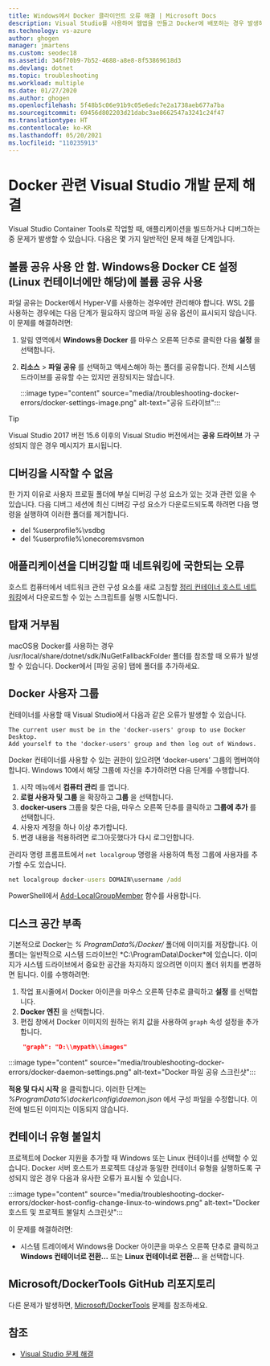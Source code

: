 ```yaml
---
title: Windows에서 Docker 클라이언트 오류 해결 | Microsoft Docs
description: Visual Studio를 사용하여 웹앱을 만들고 Docker에 배포하는 경우 발생하는 문제를 해결합니다.
ms.technology: vs-azure
author: ghogen
manager: jmartens
ms.custom: seodec18
ms.assetid: 346f70b9-7b52-4688-a8e8-8f53869618d3
ms.devlang: dotnet
ms.topic: troubleshooting
ms.workload: multiple
ms.date: 01/27/2020
ms.author: ghogen
ms.openlocfilehash: 5f48b5c06e91b9c05e6edc7e2a1738aeb677a7ba
ms.sourcegitcommit: 69456d802203d21dabc3ae8662547a3241c24f47
ms.translationtype: HT
ms.contentlocale: ko-KR
ms.lasthandoff: 05/20/2021
ms.locfileid: "110235913"
---
```

# <a name="troubleshoot-visual-studio-development-with-docker"></a>Docker 관련 Visual Studio 개발 문제 해결

Visual Studio Container Tools로 작업할 때, 애플리케이션을 빌드하거나 디버그하는 중 문제가 발생할 수 있습니다. 다음은 몇 가지 일반적인 문제 해결 단계입니다.

## <a name="volume-sharing-is-not-enabled-enable-volume-sharing-in-the-docker-ce-for-windows-settings--linux-containers-only"></a>볼륨 공유 사용 안 함. Windows용 Docker CE 설정(Linux 컨테이너에만 해당)에 볼륨 공유 사용

파일 공유는 Docker에서 Hyper-V를 사용하는 경우에만 관리해야 합니다. WSL 2를 사용하는 경우에는 다음 단계가 필요하지 않으며 파일 공유 옵션이 표시되지 않습니다. 이 문제를 해결하려면:

1. 알림 영역에서 **Windows용 Docker** 를 마우스 오른쪽 단추로 클릭한 다음 **설정** 을 선택합니다.
1. **리소스** > **파일 공유** 를 선택하고 액세스해야 하는 폴더를 공유합니다. 전체 시스템 드라이브를 공유할 수는 있지만 권장되지는 않습니다.

    :::image type="content" source="media//troubleshooting-docker-errors/docker-settings-image.png" alt-text="공유 드라이브":::

> [!TIP]
> Visual Studio 2017 버전 15.6 이후의 Visual Studio 버전에서는 **공유 드라이브** 가 구성되지 않은 경우 메시지가 표시됩니다.

## <a name="unable-to-start-debugging"></a>디버깅을 시작할 수 없음

한 가지 이유로 사용자 프로필 폴더에 부실 디버깅 구성 요소가 있는 것과 관련 있을 수 있습니다. 다음 디버그 세션에 최신 디버깅 구성 요소가 다운로드되도록 하려면 다음 명령을 실행하여 이러한 폴더를 제거합니다.

- del %userprofile%\vsdbg
- del %userprofile%\onecoremsvsmon

## <a name="errors-specific-to-networking-when-debugging-your-application"></a>애플리케이션을 디버깅할 때 네트워킹에 국한되는 오류

호스트 컴퓨터에서 네트워크 관련 구성 요소를 새로 고침할 [정리 컨테이너 호스트 네트워킹](https://github.com/MicrosoftDocs/Virtualization-Documentation/tree/master/windows-server-container-tools/CleanupContainerHostNetworking)에서 다운로드할 수 있는 스크립트를 실행 시도합니다.

## <a name="mounts-denied"></a>탑재 거부됨

macOS용 Docker를 사용하는 경우 /usr/local/share/dotnet/sdk/NuGetFallbackFolder 폴더를 참조할 때 오류가 발생할 수 있습니다. Docker에서 [파일 공유] 탭에 폴더를 추가하세요.

## <a name="docker-users-group"></a>Docker 사용자 그룹

컨테이너를 사용할 때 Visual Studio에서 다음과 같은 오류가 발생할 수 있습니다.

```
The current user must be in the 'docker-users' group to use Docker Desktop. 
Add yourself to the 'docker-users' group and then log out of Windows.
```

Docker 컨테이너를 사용할 수 있는 권한이 있으려면 ‘docker-users’ 그룹의 멤버여야 합니다.  Windows 10에서 해당 그룹에 자신을 추가하려면 다음 단계를 수행합니다.

1. 시작 메뉴에서 **컴퓨터 관리** 를 엽니다.
1. **로컬 사용자 및 그룹** 을 확장하고 **그룹** 을 선택합니다.
1. **docker-users** 그룹을 찾은 다음, 마우스 오른쪽 단추를 클릭하고 **그룹에 추가** 를 선택합니다.
1. 사용자 계정을 하나 이상 추가합니다.
1. 변경 내용을 적용하려면 로그아웃했다가 다시 로그인합니다.

관리자 명령 프롬프트에서 `net localgroup` 명령을 사용하여 특정 그룹에 사용자를 추가할 수도 있습니다.

```cmd
net localgroup docker-users DOMAIN\username /add
```

PowerShell에서 [Add-LocalGroupMember](/powershell/module/microsoft.powershell.localaccounts/add-localgroupmember) 함수를 사용합니다.

## <a name="low-disk-space"></a>디스크 공간 부족

기본적으로 Docker는 *% ProgramData%/Docker/* 폴더에 이미지를 저장합니다. 이 폴더는 일반적으로 시스템 드라이브인 *C:\ProgramData\Docker\*에 있습니다. 이미지가 시스템 드라이브에서 중요한 공간을 차지하지 않으려면 이미지 폴더 위치를 변경하면 됩니다. 이를 수행하려면:

 1. 작업 표시줄에서 Docker 아이콘을 마우스 오른쪽 단추로 클릭하고 **설정** 를 선택합니다.
 1. **Docker 엔진** 을 선택합니다. 
 1. 편집 창에서 Docker 이미지의 원하는 위치 값을 사용하여 `graph` 속성 설정을 추가합니다.

```json
    "graph": "D:\\mypath\\images"
```

:::image type="content" source="media/troubleshooting-docker-errors/docker-daemon-settings.png" alt-text="Docker 파일 공유 스크린샷":::

**적용 및 다시 시작** 을 클릭합니다. 이러한 단계는 *%ProgramData%\docker\config\daemon.json* 에서 구성 파일을 수정합니다. 이전에 빌드된 이미지는 이동되지 않습니다.

## <a name="container-type-mismatch"></a>컨테이너 유형 불일치

프로젝트에 Docker 지원을 추가할 때 Windows 또는 Linux 컨테이너를 선택할 수 있습니다. Docker 서버 호스트가 프로젝트 대상과 동일한 컨테이너 유형을 실행하도록 구성되지 않은 경우 다음과 유사한 오류가 표시될 수 있습니다.

:::image type="content" source="media/troubleshooting-docker-errors/docker-host-config-change-linux-to-windows.png" alt-text="Docker 호스트 및 프로젝트 불일치 스크린샷":::

이 문제를 해결하려면:

- 시스템 트레이에서 Windows용 Docker 아이콘을 마우스 오른쪽 단추로 클릭하고 **Windows 컨테이너로 전환...** 또는 **Linux 컨테이너로 전환...** 을 선택합니다.

## <a name="microsoftdockertools-github-repo"></a>Microsoft/DockerTools GitHub 리포지토리

다른 문제가 발생하면, [Microsoft/DockerTools](https://github.com/microsoft/dockertools/issues) 문제를 참조하세요.

## <a name="see-also"></a>참조

- [Visual Studio 문제 해결](/troubleshoot/visualstudio/welcome-visual-studio/)
